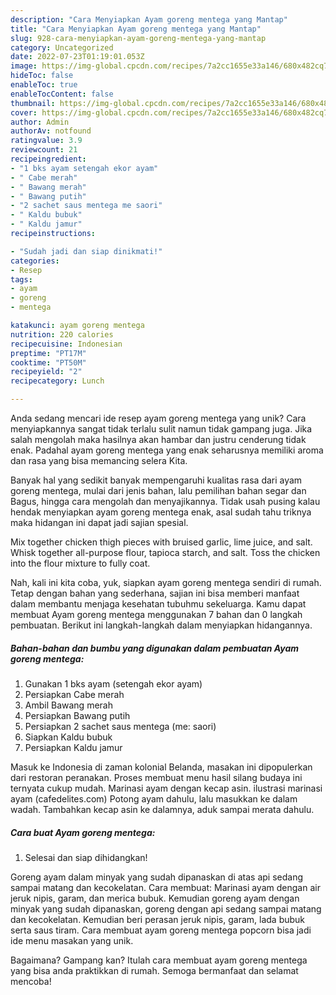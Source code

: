```yaml
---
description: "Cara Menyiapkan Ayam goreng mentega yang Mantap"
title: "Cara Menyiapkan Ayam goreng mentega yang Mantap"
slug: 928-cara-menyiapkan-ayam-goreng-mentega-yang-mantap
category: Uncategorized
date: 2022-07-23T01:19:01.053Z
image: https://img-global.cpcdn.com/recipes/7a2cc1655e33a146/680x482cq70/ayam-goreng-mentega-foto-resep-utama.jpg
hideToc: false
enableToc: true
enableTocContent: false
thumbnail: https://img-global.cpcdn.com/recipes/7a2cc1655e33a146/680x482cq70/ayam-goreng-mentega-foto-resep-utama.jpg
cover: https://img-global.cpcdn.com/recipes/7a2cc1655e33a146/680x482cq70/ayam-goreng-mentega-foto-resep-utama.jpg
author: Admin
authorAv: notfound
ratingvalue: 3.9
reviewcount: 21
recipeingredient:
- "1 bks ayam setengah ekor ayam"
- " Cabe merah"
- " Bawang merah"
- " Bawang putih"
- "2 sachet saus mentega me saori"
- " Kaldu bubuk"
- " Kaldu jamur"
recipeinstructions:

- "Sudah jadi dan siap dinikmati!"
categories:
- Resep
tags:
- ayam
- goreng
- mentega

katakunci: ayam goreng mentega 
nutrition: 220 calories
recipecuisine: Indonesian
preptime: "PT17M"
cooktime: "PT50M"
recipeyield: "2"
recipecategory: Lunch

---
```





Anda sedang mencari ide resep ayam goreng mentega yang unik? Cara menyiapkannya sangat tidak terlalu sulit namun tidak gampang juga. Jika salah mengolah maka hasilnya akan hambar dan justru cenderung tidak enak. Padahal ayam goreng mentega yang enak seharusnya memiliki aroma dan rasa yang bisa memancing selera Kita.





Banyak hal yang sedikit banyak mempengaruhi kualitas rasa dari ayam goreng mentega, mulai dari jenis bahan, lalu pemilihan bahan segar dan Bagus, hingga cara mengolah dan menyajikannya. Tidak usah pusing kalau hendak menyiapkan ayam goreng mentega enak,      asal sudah tahu triknya maka hidangan ini dapat jadi sajian spesial.














Mix together chicken thigh pieces with bruised garlic, lime juice, and salt. Whisk together all-purpose flour, tapioca starch, and salt. Toss the chicken into the flour mixture to fully coat.






Nah, kali ini kita coba, yuk, siapkan ayam goreng mentega sendiri di rumah. Tetap dengan bahan yang sederhana, sajian ini bisa memberi manfaat dalam membantu menjaga kesehatan tubuhmu sekeluarga. Kamu dapat membuat Ayam goreng mentega menggunakan 7 bahan dan 0 langkah pembuatan. Berikut ini langkah-langkah dalam menyiapkan hidangannya.

<!--inarticleads1-->

##### Bahan-bahan dan bumbu yang digunakan dalam pembuatan Ayam goreng mentega:

1. Gunakan 1 bks ayam (setengah ekor ayam)
1. Persiapkan  Cabe merah
1. Ambil  Bawang merah
1. Persiapkan  Bawang putih
1. Persiapkan 2 sachet saus mentega (me: saori)
1. Siapkan  Kaldu bubuk
1. Persiapkan  Kaldu jamur


Masuk ke Indonesia di zaman kolonial Belanda, masakan ini dipopulerkan dari restoran peranakan. Proses membuat menu hasil silang budaya ini ternyata cukup mudah. Marinasi ayam dengan kecap asin. ilustrasi marinasi ayam (cafedelites.com) Potong ayam dahulu, lalu masukkan ke dalam wadah. Tambahkan kecap asin ke dalamnya, aduk sampai merata dahulu. 

<!--inarticleads2-->

##### Cara buat Ayam goreng mentega:


1. Selesai dan siap dihidangkan!

Goreng ayam dalam minyak yang sudah dipanaskan di atas api sedang sampai matang dan kecokelatan. Cara membuat: Marinasi ayam dengan air jeruk nipis, garam, dan merica bubuk. Kemudian goreng ayam dengan minyak yang sudah dipanaskan, goreng dengan api sedang sampai matang dan kecokelatan. Kemudian beri perasan jeruk nipis, garam, lada bubuk serta saus tiram. Cara membuat ayam goreng mentega popcorn bisa jadi ide menu masakan yang unik. 

Bagaimana? Gampang kan? Itulah cara membuat ayam goreng mentega yang bisa anda praktikkan di rumah. Semoga bermanfaat dan selamat mencoba!

